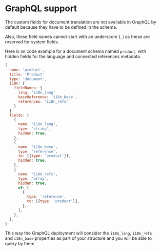 # GraphQL support

The custom fields for document translation are not available in GraphQL by default because they have to be defined in the schema.

Also, these field names cannot start with an underscore (`_`) as these are reserved for system fields.

Here is an code example for a document schema named `product`, with hidden fields for the language and connected references metadata.

```js
{
  name: 'product',
  title: 'Product'
  type: 'document',
  i18n: {
    fieldNames: {
      lang: 'i18n_lang'
      baseReference: 'i18n_base',
      references: 'i18n_refs'
    }
  }
  fields: [
    {
      name: 'i18n_lang',
      type: 'string',
      hidden: true,
    },
    {
      name: 'i18n_base',
      type: 'reference',
      to: [{type: 'product'}],
      hidden: true,
    },
    {
      name: 'i18n_refs',
      type: 'array',
      hidden: true,
      of: [
        {
          type: 'reference',
          to: [{type: 'product'}],
        },
      ],
    },
  ],
}
```

This way the GraphQL deployment will consider the `i18n_lang`, `i18n_refs` and `i18n_base` properties as part of your structure and you will be able to query by them.
